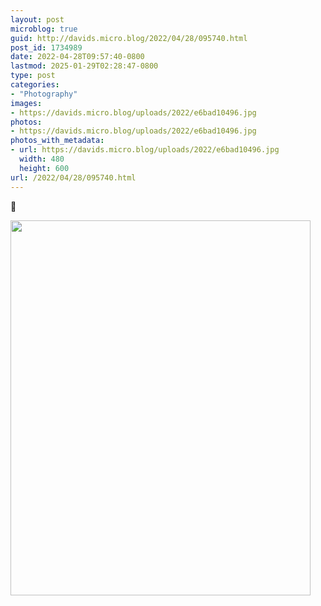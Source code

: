 ```yaml
---
layout: post
microblog: true
guid: http://davids.micro.blog/2022/04/28/095740.html
post_id: 1734989
date: 2022-04-28T09:57:40-0800
lastmod: 2025-01-29T02:28:47-0800
type: post
categories:
- "Photography"
images:
- https://davids.micro.blog/uploads/2022/e6bad10496.jpg
photos:
- https://davids.micro.blog/uploads/2022/e6bad10496.jpg
photos_with_metadata:
- url: https://davids.micro.blog/uploads/2022/e6bad10496.jpg
  width: 480
  height: 600
url: /2022/04/28/095740.html
---
```

🌼

<img src="/uploads/2022/e6bad10496.jpg" width="480" height="600" alt="">
